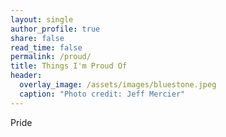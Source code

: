 ```yaml
---
layout: single
author_profile: true
share: false
read_time: false
permalink: /proud/
title: Things I'm Proud Of
header:
  overlay_image: /assets/images/bluestone.jpeg
  caption: "Photo credit: Jeff Mercier"
---
```

Pride